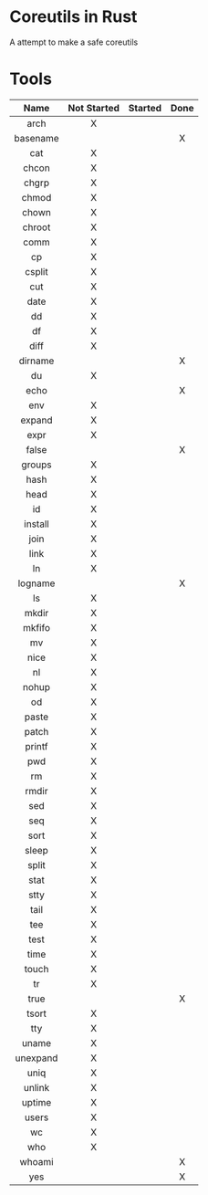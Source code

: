 # Coreutils in Rust
A attempt to make a safe coreutils

# Tools
|   Name   | Not Started | Started | Done |
|:--------:|:-----------:|:-------:|:----:|
|   arch   |      X      |         |      |
| basename |             |         |   X  |
|    cat   |      X      |         |      |
|   chcon  |      X      |         |      |
|   chgrp  |      X      |         |      |
|   chmod  |      X      |         |      |
|   chown  |      X      |         |      |
|  chroot  |      X      |         |      |
|   comm   |      X      |         |      |
|    cp    |      X      |         |      |
|  csplit  |      X      |         |      |
|    cut   |      X      |         |      |
|   date   |      X      |         |      |
|    dd    |      X      |         |      |
|    df    |      X      |         |      |
|   diff   |      X      |         |      |
|  dirname |             |         |   X  |
|    du    |      X      |         |      |
|   echo   |             |         |   X  |
|    env   |      X      |         |      |
|  expand  |      X      |         |      |
|   expr   |      X      |         |      |
|   false  |             |         |   X  |
|  groups  |      X      |         |      |
|   hash   |      X      |         |      |
|   head   |      X      |         |      |
|    id    |      X      |         |      |
|  install |      X      |         |      |
|   join   |      X      |         |      |
|   link   |      X      |         |      |
|    ln    |      X      |         |      |
|  logname |             |         |   X  |
|    ls    |      X      |         |      |
|   mkdir  |      X      |         |      |
|  mkfifo  |      X      |         |      |
|    mv    |      X      |         |      |
|   nice   |      X      |         |      |
|    nl    |      X      |         |      |
|   nohup  |      X      |         |      |
|    od    |      X      |         |      |
|   paste  |      X      |         |      |
|   patch  |      X      |         |      |
|  printf  |      X      |         |      |
|    pwd   |      X      |         |      |
|    rm    |      X      |         |      |
|   rmdir  |      X      |         |      |
|    sed   |      X      |         |      |
|    seq   |      X      |         |      |
|   sort   |      X      |         |      |
|   sleep  |      X      |         |      |
|   split  |      X      |         |      |
|   stat   |      X      |         |      |
|   stty   |      X      |         |      |
|   tail   |      X      |         |      |
|    tee   |      X      |         |      |
|   test   |      X      |         |      |
|   time   |      X      |         |      |
|   touch  |      X      |         |      |
|    tr    |      X      |         |      |
|   true   |             |         |   X  |
|   tsort  |      X      |         |      |
|    tty   |      X      |         |      |
|   uname  |      X      |         |      |
| unexpand |      X      |         |      |
|   uniq   |      X      |         |      |
|  unlink  |      X      |         |      |
|  uptime  |      X      |         |      |
|   users  |      X      |         |      |
|    wc    |      X      |         |      |
|    who   |      X      |         |      |
|  whoami  |             |         |   X  |
|    yes   |             |         |   X  |
